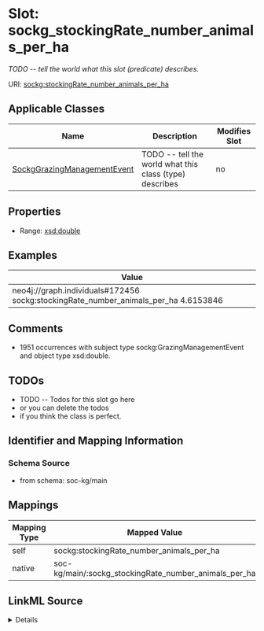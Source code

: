 

# Slot: sockg_stockingRate_number_animals_per_ha


_TODO -- tell the world what this slot (predicate) describes._





URI: [sockg:stockingRate_number_animals_per_ha](http://www.semanticweb.org/sockg/ontologies/2024/0/soil-carbon-ontology/stockingRate_number_animals_per_ha)



<!-- no inheritance hierarchy -->





## Applicable Classes

| Name | Description | Modifies Slot |
| --- | --- | --- |
| [SockgGrazingManagementEvent](../classes/SockgGrazingManagementEvent.md) | TODO -- tell the world what this class (type) describes |  no  |







## Properties

* Range: [xsd:double](http://www.w3.org/2001/XMLSchema#double)






## Examples

| Value |
| --- |
| neo4j://graph.individuals#172456 sockg:stockingRate_number_animals_per_ha 4.6153846 |

## Comments

* 1951 occurrences with subject type sockg:GrazingManagementEvent and object type xsd:double.

## TODOs

* TODO -- Todos for this slot go here
* or you can delete the todos
* if you think the class is perfect.

## Identifier and Mapping Information







### Schema Source


* from schema: soc-kg/main




## Mappings

| Mapping Type | Mapped Value |
| ---  | ---  |
| self | sockg:stockingRate_number_animals_per_ha |
| native | soc-kg/main/:sockg_stockingRate_number_animals_per_ha |




## LinkML Source

<details>
```yaml
name: sockg_stockingRate_number_animals_per_ha
description: TODO -- tell the world what this slot (predicate) describes.
todos:
- TODO -- Todos for this slot go here
- or you can delete the todos
- if you think the class is perfect.
comments:
- 1951 occurrences with subject type sockg:GrazingManagementEvent and object type
  xsd:double.
examples:
- value: neo4j://graph.individuals#172456 sockg:stockingRate_number_animals_per_ha
    4.6153846
from_schema: soc-kg/main
rank: 1000
slot_uri: sockg:stockingRate_number_animals_per_ha
alias: sockg_stockingRate_number_animals_per_ha
domain_of:
- sockg_GrazingManagementEvent
range: double

```
</details>
